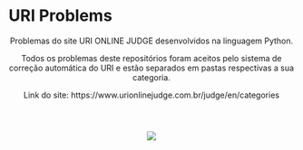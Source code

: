 # URI Problems
<header>
<p>Problemas do site URI ONLINE JUDGE desenvolvidos na linguagem Python.</p>
<p>Todos os problemas deste repositórios foram aceitos pelo sistema de correção automática do URI e estão separados em pastas respectivas a sua categoria.</p>
<p>Link do site: https://www.urionlinejudge.com.br/judge/en/categories</p>
</header>
<p align = "center">
 <img src= https://user-images.githubusercontent.com/49538805/72684805-8a810880-3ac2-11ea-9a9c-7d098522029f.jpg>
</p>
